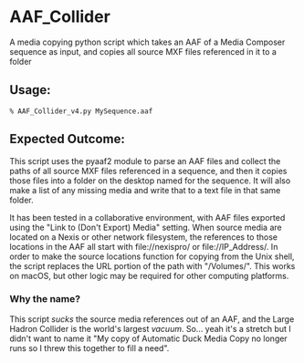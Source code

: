 # AAF_Collider
A media copying python script which takes an AAF of a Media Composer sequence as input, and copies all source MXF files referenced in it to a folder

## Usage:

```% AAF_Collider_v4.py MySequence.aaf```

## Expected Outcome:
This script uses the pyaaf2 module to parse an AAF files and collect the paths of all source MXF files referenced in a sequence, and then it copies those files into a folder on the desktop named for the sequence. It will also make a list of any missing media and write that to a text file in that same folder.

It has been tested in a collaborative environment, with AAF files exported using the "Link to (Don't Export) Media" setting. When source media are located on a Nexis or other network filesystem, the references to those locations in the AAF all start with file://nexispro/ or file://IP_Address/. In order to make the source locations function for copying from the Unix shell, the script replaces the URL portion of the path with "/Volumes/". This works on macOS, but other logic may be required for other computing platforms.

### Why the name?
This script _sucks_ the source media references out of an AAF, and the Large Hadron Collider is the world's largest *vacuum*. So… yeah it's a stretch but I didn't want to name it "My copy of Automatic Duck Media Copy no longer runs so I threw this together to fill a need".
